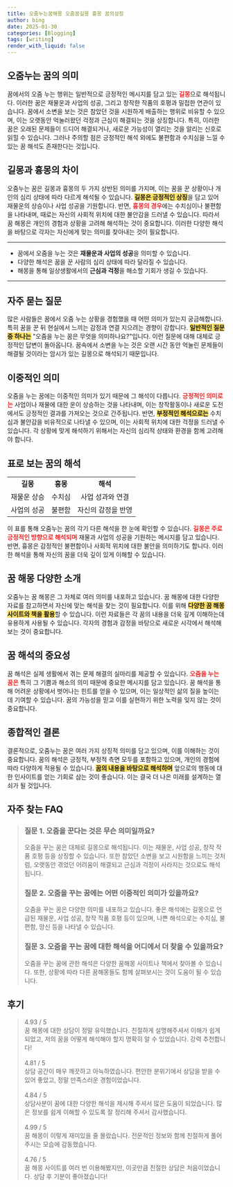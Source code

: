 ```yaml
---
title: 오줌누는꿈해몽 오줌꿈길몽 흉몽 꿈의상징
author: bing
date: 2025-01-30
categories: [Blogging]
tags: [writing]
render_with_liquid: false
---
```



<h2 id='오줌누는꿈의의미'>오줌누는 꿈의 의미</h2>

<p>꿈에서의 오줌 누는 행위는 일반적으로 긍정적인 메시지를 담고 있는 <b><span style="color: #ee2323;">길몽</span></b>으로 해석됩니다. 이러한 꿈은 재물운과 사업의 성공, 그리고 창작한 작품의 호평과 밀접한 연관이 있습니다. 꿈에서 소변을 보는 것은 참았던 것을 시원하게 배출하는 행위로 비유할 수 있으며, 이는 오랫동안 억눌러왔던 걱정과 근심이 해결되는 것을 상징합니다. 특히, 이러한 꿈은 오래된 문제들이 드디어 해결되거나, 새로운 가능성이 열리는 것을 알리는 신호로 읽힐 수 있습니다. 그러나 주의할 점은 긍정적인 해석 외에도 불편함과 수치심을 느낄 수 있는 꿈 해석도 존재한다는 것입니다.</p>

<h2 id='길몽과흉몽의차이'>길몽과 흉몽의 차이</h2>

<p>오줌누는 꿈은 길몽과 흉몽의 두 가지 상반된 의미를 가지며, 이는 꿈을 꾼 상황이나 개인의 심리 상태에 따라 다르게 해석될 수 있습니다. <b><span style="background-color: #ffe066;">길몽은 긍정적인 상징</span></b>을 담고 있어 재물운의 상승이나 사업 성공을 기원합니다. 반면, <b><span style="color: #ee2323;">흉몽의 경우</span></b>에는 수치심이나 불편함을 나타내며, 때로는 자신의 사회적 위치에 대한 불안감을 드러낼 수 있습니다. 따라서 꿈 해몽은 개인의 경험과 상황을 고려해 해석하는 것이 중요합니다. 이러한 다양한 해석을 바탕으로 각자는 자신에게 맞는 의미를 찾아내는 것이 필요합니다.</p>

<hr />

<ul>
    <li>꿈에서 오줌을 누는 것은 <b>재물운과 사업의 성공</b>을 의미할 수 있습니다.</li>
    <li>다양한 해석은 꿈을 꾼 사람의 심리 상태에 따라 달라질 수 있습니다.</li>
    <li>해몽을 통해 일상생활에서의 <b>근심과 걱정</b>을 해소할 기회가 생길 수 있습니다.</li>
</ul>

<hr />

<h2 id='자주묻는질문'>자주 묻는 질문</h2>

<p>많은 사람들은 꿈에서 오줌 누는 상황을 경험했을 때 어떤 의미가 있는지 궁금해합니다. 특히 꿈을 꾼 뒤 현실에서 느끼는 감정과 연결 지으려는 경향이 강합니다. <b><span style="background-color: #ffe066;">일반적인 질문 중 하나는</span></b> "오줌을 누는 꿈은 무엇을 의미하나요?"입니다. 이런 질문에 대해 대체로 긍정적인 답변이 돌아옵니다. 꿈속에서 소변을 누는 것은 오랜 시간 동안 억눌린 문제들이 해결될 것이라는 암시가 있는 길몽으로 해석되기 때문입니다.</p>

<h2 id='이중적인의미'>이중적인 의미</h2>

<p>오줌을 누는 꿈에는 이중적인 의미가 있기 때문에 그 해석이 다릅니다. <b><span style="color: #ee2323;">긍정적인 의미로는</span></b> 사업이나 재물에 대한 운이 상승하는 것을 나타내며, 이는 창작활동이나 새로운 도전에서도 긍정적인 결과를 가져오는 것으로 간주됩니다. 반면, <b><span style="background-color: #ffe066;">부정적인 해석으로는</span></b> 수치심과 불안감을 비유적으로 나타낼 수 있으며, 이는 사회적 위치에 대한 걱정을 드러낼 수 있습니다. 각 상황에 맞게 해석하기 위해서는 자신의 심리적 상태와 환경을 함께 고려해야 합니다.</p>

<h2 id='표로보는꿈의해석'>표로 보는 꿈의 해석</h2>

<table>
    <tr>
        <td style="text-align: center; height: 17px;"><b>길몽</b></td>
        <td style="text-align: center; height: 17px;"><b>흉몽</b></td>
        <td style="text-align: center; height: 17px;"><b>해석</b></td>
    </tr>
    <tr>
        <td style="text-align: center; height: 17px;">재물운 상승</td>
        <td style="text-align: center; height: 17px;">수치심</td>
        <td style="text-align: center; height: 17px;">사업 성과와 연결</td>
    </tr>
    <tr>
        <td style="text-align: center; height: 17px;">사업의 성공</td>
        <td style="text-align: center; height: 17px;">불편함</td>
        <td style="text-align: center; height: 17px;">자신의 감정을 반영</td>
    </tr>
</table>

<p>이 표를 통해 오줌누는 꿈의 각기 다른 해석을 한 눈에 확인할 수 있습니다. <b><span style="color: #ee2323;">길몽은 주로 긍정적인 방향으로 해석되며</span></b> 재물과 사업의 성공을 기원하는 메시지를 담고 있습니다. 반면, 흉몽은 감정적인 불편함이나 사회적 위치에 대한 불안을 의미하기도 합니다. 이러한 해석을 통해 자신의 꿈을 더욱 깊이 있게 이해할 수 있습니다.</p>

<h2 id='꿈해몽다양한소개'>꿈 해몽 다양한 소개</h2>

<p>오줌누는 꿈 해몽은 그 자체로 여러 의미를 내포하고 있습니다. 꿈 해몽에 대한 다양한 자료를 참고하면서 자신에 맞는 해석을 찾는 것이 필요합니다. 이를 위해 <b><span style="background-color: #ffe066;">다양한 꿈 해몽 사이트와 책을 활용</span></b>할 수 있습니다. 이런 자료들은 각 꿈의 내용을 더욱 깊게 이해하는데 유용하게 사용될 수 있습니다. 각자의 경험과 감정을 바탕으로 새로운 시각에서 해석해보는 것이 중요합니다.</p>

<h2 id='꿈해석의중요성'>꿈 해석의 중요성</h2>

<p>꿈 해석은 실제 생활에서 겪는 문제 해결의 실마리를 제공할 수 있습니다. <b><span style="color: #ee2323;">오줌을 누는 꿈은</span></b> 특히 그 기쁨과 해소의 의미 때문에 중요한 메시지를 담고 있습니다. 꿈 해석을 통해 어려운 상황에서 벗어나는 힌트를 얻을 수 있으며, 이는 일상적인 삶의 질을 높이는 데 기여할 수 있습니다. 꿈의 가능성을 믿고 이를 실현하기 위한 노력을 잊지 않는 것이 중요합니다.</p>

<h2 id='종합적인결론'>종합적인 결론</h2>

<p>결론적으로, 오줌누는 꿈은 여러 가지 상징적 의미를 담고 있으며, 이를 이해하는 것이 중요합니다. 꿈의 해석은 긍정적, 부정적 측면 모두를 포함하고 있으며, 개인의 경험에 따라 다양하게 적용될 수 있습니다. <b><span style="background-color: #ffe066;">꿈의 내용을 바탕으로 해석하며</span></b> 앞으로의 행동에 대한 인사이트를 얻는 기회로 삼는 것이 좋습니다. 이는 결국 더 나은 미래를 설계하는 열쇠가 될 것입니다.</p>


<h2 id='자주_찾는_FAQ'>자주 찾는 FAQ</h2>
<div itemscope="" itemtype="https://schema.org/FAQPage">
<blockquote>
<div itemscope="" itemprop="mainEntity" itemtype="https://schema.org/Question">
<h3 itemprop="name">질문 1. 오줌을 꾼다는 것은 무슨 의미일까요?</h3>
<div itemscope="" itemprop="acceptedAnswer" itemtype="https://schema.org/Answer">
<span itemprop="text">
<p>오줌을 꾸는 꿈은 대체로 길몽으로 해석됩니다. 이는 재물운, 사업 성공, 창작 작품 호평 등을 상징할 수 있습니다. 또한 참았던 소변을 보고 시원함을 느끼는 것처럼, 오랫동안 겪었던 어려움이 해결되고 근심과 걱정이 사라지는 것으로도 해석됩니다.</p>
</span>
</div>
</div>
<div itemscope="" itemprop="mainEntity" itemtype="https://schema.org/Question">
<h3 itemprop="name">질문 2. 오줌을 꾸는 꿈에는 어떤 이중적인 의미가 있을까요?</h3>
<div itemscope="" itemprop="acceptedAnswer" itemtype="https://schema.org/Answer">
<span itemprop="text">
<p>오줌을 꾸는 꿈은 다양한 의미를 내포하고 있습니다. 좋은 해석에는 길몽으로 언급된 재물운, 사업 성공, 창작 작품 호평 등이 있으며, 나쁜 해석으로는 수치심, 불편함, 망신 등을 나타낼 수 있습니다.</p>
</span>
</div>
</div>
<div itemscope="" itemprop="mainEntity" itemtype="https://schema.org/Question">
<h3 itemprop="name">질문 3. 오줌을 꾸는 꿈에 대한 해석을 어디에서 더 찾을 수 있을까요?</h3>
<div itemscope="" itemprop="acceptedAnswer" itemtype="https://schema.org/Answer">
<span itemprop="text">
<p>오줌을 꾸는 꿈에 관한 해석은 다양한 꿈해몽 사이트나 책에서 찾아볼 수 있습니다. 또한, 상황에 따라 다른 꿈해몽들도 함께 살펴보시는 것이 도움이 될 수 있습니다.</p>
</span>
</div>
</div>
</blockquote>
</div>
<h2 id='후기'>후기</h2>
<div itemscope itemtype="https://schema.org/Product">
  <blockquote>
  <div itemprop="review" itemscope itemtype="https://schema.org/Review">
      <div itemprop="reviewRating" itemscope itemtype="https://schema.org/Rating"> <span itemprop="ratingValue">4.93</span> / <span itemprop="bestRating">5</span> </div>
      <span itemprop="reviewBody">꿈 해몽에 대한 상담이 정말 유익했습니다. 친절하게 설명해주셔서 이해가 쉽게 되었고, 저의 꿈을 어떻게 해석해야 할지 명확히 알 수 있었습니다. 강력 추천합니다!</span>
  </div>
  <br>
  <div itemprop="review" itemscope itemtype="https://schema.org/Review">
      <div itemprop="reviewRating" itemscope itemtype="https://schema.org/Rating"> <span itemprop="ratingValue">4.81</span> / <span itemprop="bestRating">5</span> </div>
      <span itemprop="reviewBody">상담 공간이 매우 깨끗하고 아늑하였습니다. 편안한 분위기에서 상담을 받을 수 있어 좋았고, 정말 만족스러운 경험이었습니다.</span>
  </div>
  <br>
  <div itemprop="review" itemscope itemtype="https://schema.org/Review">
      <div itemprop="reviewRating" itemscope itemtype="https://schema.org/Rating"> <span itemprop="ratingValue">4.84</span> / <span itemprop="bestRating">5</span> </div>
      <span itemprop="reviewBody">상담사분이 꿈에 대한 다양한 해석을 제시해 주셔서 많은 도움이 되었습니다. 많은 정보를 쉽게 이해할 수 있도록 잘 정리해 주셔서 감사했습니다.</span>
  </div>
  <br>
  <div itemprop="review" itemscope itemtype="https://schema.org/Review">
      <div itemprop="reviewRating" itemscope itemtype="https://schema.org/Rating"> <span itemprop="ratingValue">4.99</span> / <span itemprop="bestRating">5</span> </div>
      <span itemprop="reviewBody">꿈 해몽이 이렇게 재미있을 줄 몰랐습니다. 전문적인 정보와 함께 친절하게 풀어주시는 모습에 감동했습니다.</span>
  </div>
  <br>
  <div itemprop="review" itemscope itemtype="https://schema.org/Review">
      <div itemprop="reviewRating" itemscope itemtype="https://schema.org/Rating"> <span itemprop="ratingValue">4.76</span> / <span itemprop="bestRating">5</span> </div>
      <span itemprop="reviewBody">꿈 해몽 사이트를 여러 번 이용해봤지만, 이곳만큼 친절한 상담은 처음이었습니다. 상담 후 기분이 좋아졌습니다!</span>
  </div>
  </blockquote>
</div>
